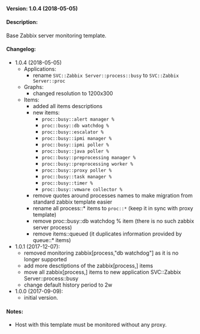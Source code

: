 #### Version: 1.0.4 (2018-05-05)

#### Description:
Base Zabbix server monitoring template.

#### Changelog:
- 1.0.4 (2018-05-05)
  - Applications:
    - rename ```SVC::Zabbix Server::process::busy``` to ```SVC::Zabbix Server::proc```
  - Graphs:
    - changed resolution to 1200x300
  - Items:
    - added all items descriptions
    - new items:
      - ```proc::busy::alert manager %```
      - ```proc::busy::db watchdog %```
      - ```proc::busy::escalator %```
      - ```proc::busy::ipmi manager %```
      - ```proc::busy::ipmi poller %```
      - ```proc::busy::java poller %```
      - ```proc::busy::preprocessing manager %```
      - ```proc::busy::preprocessing worker %```
      - ```proc::busy::proxy poller %```
      - ```proc::busy::task manager %```
      - ```proc::busy::timer %```
      - ```proc::busy::vmware collector %```
    - remove quotes around processes names to make migration from standard zabbix template easier
    - rename all process::* items to ```proc::*``` (keep it in sync with proxy template)
    - remove proc::busy::db watchdog % item (there is no such zabbix server process)
    - remove items::queued (it duplicates information provided by queue::* items)
- 1.0.1 (2017-12-07):
  - removed monitoring zabbix[process,"db watchdog"] as it is no longer supported
  - add more desctiptions of the zabbix[process,] items
  - move all zabbix[process,] items to new application SVC::Zabbix Server::process::busy
  - change default history period to 2w
- 1.0.0 (2017-09-09):
  - initial version.

#### Notes:
* Host with this template must be monitored without any proxy.